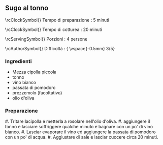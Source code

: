 ## Sugo al tonno

\rcClockSymbol{} Tempo di preparazione
: 5 minuti

\rcClockSymbol{} Tempo di cotturea
: 20 minuti

\rcServingSymbol{} Porzioni
: 4 persone

\rcAuthorSymbol{} Difficoltà
: { \vspace{-0.5mm} 3/5}

### Ingredienti

- Mezza cipolla piccola
- tonno
- vino bianco
- passata di pomodoro
- prezzemolo (facoltativo)
- olio d'oliva 

### Preparazione
#. Tritare lacipolla e metterla a rosolare nell'olio d'oliva.
#. aggiungere il tonno e lasciare soffriggere qualche minuto e bagnare con un po' di vino bianco. 
#. Lasciar evaporare il vino ed aggiungere la passata di pomodoro con un po' di acqua. 
#. Aggiustare di sale e lasciar cuocere circa 20 minuti. 
